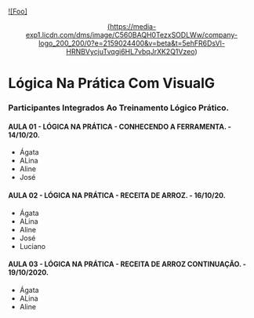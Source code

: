 <a href="https://www.linkedin.com/company/a-liga-digital/" rel="A Liga Digital">![Foo]<p align="center">(https://media-exp1.licdn.com/dms/image/C560BAQH0TezxSODLWw/company-logo_200_200/0?e=2159024400&v=beta&t=5ehFR6DsVl-HRNBVycjuTvqgi6HL7vbqJrXK2Q1Vzeo)</a></p>

# Lógica Na Prática Com VisualG

### Participantes Integrados Ao Treinamento Lógico Prático.

#### AULA 01 - LÓGICA NA PRÁTICA - CONHECENDO A FERRAMENTA. - 14/10/20.

* Ágata
* ALina
* Aline
* José

#### AULA 02 - LÓGICA NA PRÁTICA - RECEITA DE ARROZ. - 16/10/20.

* Ágata
* ALina
* Aline
* José
* Luciano

#### AULA 03 - LÓGICA NA PRÁTICA - RECEITA DE ARROZ CONTINUAÇÃO. - 19/10/2020.

* Ágata
* ALina
* Aline
